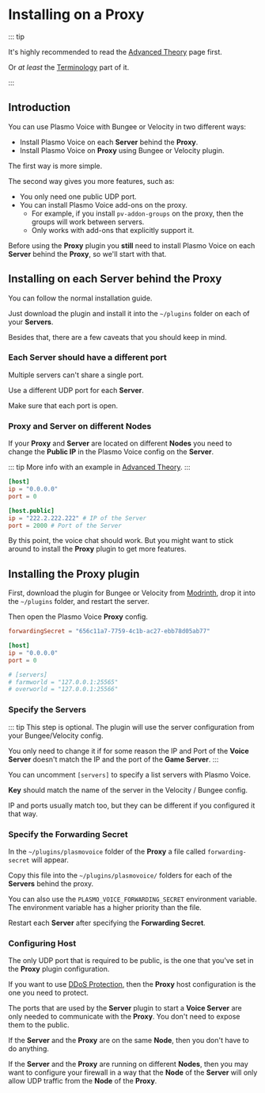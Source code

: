 # Installing on a Proxy

::: tip

It's highly recommended to read the [Advanced Theory](/docs/server/advanced/) page first.

Or *at least* the [Terminology](/docs/server/advanced/#terminology) part of it.

:::

## Introduction

You can use Plasmo Voice with Bungee or Velocity in two different ways:

- Install Plasmo Voice on each **Server** behind the **Proxy**.
- Install Plasmo Voice on **Proxy** using Bungee or Velocity plugin.

The first way is more simple.

The second way gives you more features, such as:

- You only need one public UDP port.
- You can install Plasmo Voice add-ons on the proxy.
  - For example, if you install `pv-addon-groups` on the proxy, then the groups will work between servers. 
  - Only works with add-ons that explicitly support it.

Before using the **Proxy** plugin you **still** need to install Plasmo Voice on each **Server** behind the **Proxy**, so we'll start with that.

## Installing on each Server behind the Proxy

You can follow the normal installation guide.

Just download the plugin and install it into the `~/plugins` folder on each of your **Servers**.

Besides that, there are a few caveats that you should keep in mind. 

### Each Server should have a different port

Multiple servers can't share a single port.

Use a different UDP port for each **Server**.

Make sure that each port is open.

### Proxy and Server on different Nodes

If your **Proxy** and **Server** are located on different **Nodes** you need to change the **Public IP** in the Plasmo Voice config on the **Server**.

::: tip
More info with an example in [Advanced Theory](/docs/server/advanced/).
:::

```toml
[host]
ip = "0.0.0.0"
port = 0

[host.public]
ip = "222.2.222.222" # IP of the Server
port = 2000 # Port of the Server
```

By this point, the voice chat should work. But you might want to stick around to install the **Proxy** plugin to get more features. 

## Installing the Proxy plugin

First, download the plugin for Bungee or Velocity from [Modrinth](https://modrinth.com/plugin/plasmo-voice/versions), drop it into the `~/plugins` folder, and restart the server. 

Then open the Plasmo Voice **Proxy** config.

```toml
forwardingSecret = "656c11a7-7759-4c1b-ac27-ebb78d05ab77"

[host]
ip = "0.0.0.0"
port = 0

# [servers]
# farmworld = "127.0.0.1:25565"
# overworld = "127.0.0.1:25566"
```

### Specify the Servers

::: tip
This step is optional. The plugin will use the server configuration from your Bungee/Velocity config. 

You only need to change it if for some reason the IP and Port of the **Voice Server** doesn't match the IP and the port of the **Game Server**.
:::

You can uncomment `[servers]` to specify a list servers with Plasmo Voice. 

**Key** should match the name of the server in the Velocity / Bungee config. 

IP and ports usually match too, but they can be different if you configured it that way.

### Specify the Forwarding Secret

In the `~/plugins/plasmovoice` folder of the **Proxy** a file called `forwarding-secret` will appear. 

Copy this file into the `~/plugins/plasmovoice/` folders for each of the **Servers** behind the proxy.

You can also use the `PLASMO_VOICE_FORWARDING_SECRET` environment variable. The environment variable has a higher priority than the file. 

Restart each **Server** after specifying the **Forwarding Secret**.

### Configuring Host

The only UDP port that is required to be public, is the one that you've set in the **Proxy** plugin configuration.

If you want to use [DDoS Protection](/docs/server/udp-proxy/), then the **Proxy** host configuration is the one you need to protect.

The ports that are used by the **Server** plugin to start a **Voice Server** are only needed to communicate with the **Proxy**. You don't need to expose them to the public.

If the **Server** and the **Proxy** are on the same **Node**, then you don't have to do anything. 

If the **Server** and the **Proxy** are running on different **Nodes**, then you may want to configure your firewall in a way that the **Node** of the **Server** will only allow UDP traffic from the **Node** of the **Proxy**.


